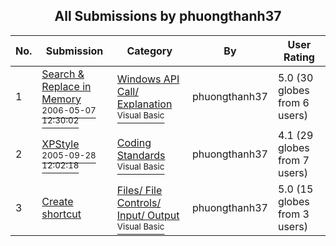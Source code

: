﻿<div align="center">

## All Submissions by phuongthanh37

</div>

No.  | Submission | Category | By   | User Rating
---- | ---------- | -------- | ---- | -----------
1 | [Search &amp; Replace in Memory<br /><sup>2006-05-07 12:30:02</sup>](https://github.com/Planet-Source-Code/phuongthanh37-search-amp-replace-in-memory__1-65258) | [Windows API Call/ Explanation<br /><sup>Visual Basic</sup>](../ByCategory/windows-api-call-explanation__1-39.md) | phuongthanh37 | 5.0 (30 globes from 6 users)
2 | [XPStyle<br /><sup>2005-09-28 12:02:18</sup>](https://github.com/Planet-Source-Code/phuongthanh37-xpstyle__1-62754) | [Coding Standards<br /><sup>Visual Basic</sup>](../ByCategory/coding-standards__1-43.md) | phuongthanh37 | 4.1 (29 globes from 7 users)
3 | [Create shortcut<br />](https://github.com/Planet-Source-Code/phuongthanh37-create-shortcut__1-64826) | [Files/ File Controls/ Input/ Output<br /><sup>Visual Basic</sup>](../ByCategory/files-file-controls-input-output__1-3.md) | phuongthanh37 | 5.0 (15 globes from 3 users)
